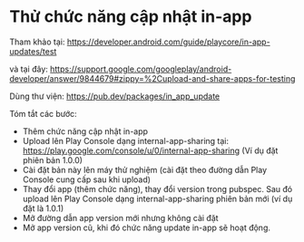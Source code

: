 # Thử chức năng cập nhật in-app

Tham khảo tại: https://developer.android.com/guide/playcore/in-app-updates/test

và tại đây: https://support.google.com/googleplay/android-developer/answer/9844679#zippy=%2Cupload-and-share-apps-for-testing

Dùng thư viện: https://pub.dev/packages/in_app_update

Tóm tắt các bước:

- Thêm chức năng cập nhật in-app
- Upload lên Play Console dạng internal-app-sharing tại: https://play.google.com/console/u/0/internal-app-sharing (Ví dụ đặt phiên bản 1.0.0)
- Cài đặt bản này lên máy thử nghiệm (cài đặt theo đường dẫn Play Console cung cấp sau khi upload)
- Thay đổi app (thêm chức năng), thay đổi version trong pubspec. Sau đó upload lên Play Console dạng internal-app-sharing phiên bản mới (ví dụ đặt là 1.0.1)
- Mở đường dẫn app version mới nhưng không cài đặt
- Mở app version cũ, khi đó chức năng update in-app sẽ hoạt động.
